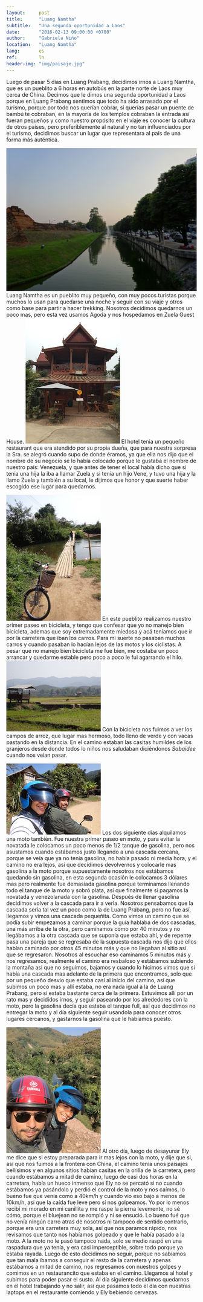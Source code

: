 ```yaml
---
layout:     post
title:      "Luang Namtha"
subtitle:   "Una segunda oportunidad a Laos"
date:       "2016-02-13 09:00:00 +0700"
author:     "Gabriela Niño"
location:   "Luang Namtha"
lang:       es
ref:        ln
header-img: "img/paisaje.jpg"
---
```


Luego de pasar 5 días en Luang Prabang, decidimos irnos a Luang Namtha, que es un pueblito a 6 horas en autobús en la parte norte de Laos muy cerca de China. Decimos que le dimos una segunda oportunidad a Laos porque en Luang Prabang sentimos que todo ha sido arrasado por el turismo, porque por todo nos querían cobrar, si querías pasar un puente de bambú te cobraban, en la mayoría de los templos cobraban la entrada así fueran pequeños y como nuestro propósito en el viaje es conocer la cultura de otros paises, pero preferiblemente al natural y no tan influenciados por el turismo, decidimos buscar un lugar que representara al país de una forma más auténtica.

![L: calle-princial][1] Luang Namtha es un pueblito muy pequeño, con muy pocos turistas porque muchos lo usan para quedarse una noche y seguir con su viaje y otros como base para partir a hacer trekking. Nosotros  decidimos quedarnos un poco mas, pero esta vez usamos Agoda y nos hospedamos en Zuela Guest House. ![R: restaurant-zuela][2]  El hotel tenia un pequeño restaurant que era atendido por su propia dueña, que para nuestra sorpresa la Sra. se alegró cuando supo de donde éramos, ya que ella nos dijo que el nombre de su negocio se lo había colocado porque le gustaba el nombre de nuestro país: Venezuela, y que antes de tener el local había dicho que si tenia una hija la iba a llamar Zuela y si tenia un hijo Vene, y tuvo una hija y la llamo Zuela y también a su local, le dijimos que honor y que suerte haber escogido ese lugar para quedarnos.

![L: paseo-bici][3] En este pueblito realizamos nuestro primer paseo en bicicleta, y tengo que confesar que yo no manejo bien bicicleta, ademas que soy extremadamente miedosa y acá teníamos que ir por la carretera que iban los carros. Para mi suerte no pasaban muchos carros y cuando pasaban lo hacían lejos de las motos y los ciclistas. A pesar que no manejo bien bicicleta me fue bien, me costaba un poco arrancar y quedarme estable pero poco a poco le fui agarrando el hilo. ![R: paisaje-bici][4] Con la bicicleta nos fuimos a ver los campos de arroz, que lugar mas hermoso, todo lleno de verde y con vacas pastando en la distancia. En el camino estaban las casitas humildes de los granjeros desde donde todos lo niños nos saludaban diciéndonos _Sabaidee_ cuando nos veían pasar.

![L: paseo-moto][5] Los dos siguiente días alquilamos una moto también. Fue nuestra primer paseo en moto, y para evitar la novatada le colocamos un poco menos de 1/2 tanque de gasolina, pero nos asustamos cuando estábamos justo llegando a una cascada cercana, porque se veía que ya no tenia gasolina, no había pasado ni media hora, y el camino no era lejos, así que decidimos devolvernos y colocarle mas gasolina a la moto porque supuestamente nosotros nos estábamos quedando sin gasolina, en esta segunda ocasión le colocamos 3 dólares mas pero realmente fue demasiada gasolina porque terminamos llenando todo el tanque de la moto y sobró plata, así que finalmente si pagamos la novatada y venezolanada con la gasolina. Después de llenar gasolina decidimos volver a la cascada para ir a verla.  Nosotros pensabamos que la cascada sería tal vez un poco como la de Luang Prabang, pero no fue así, llegamos y vimos una cascada pequeñita. Como vimos un camino que se podía subir empezamos a caminar porque la guía hablaba de dos cascadas, una más arriba de la otra, pero caminamos como por 40 minutos y no llegábamos a la otra cascada que se suponía que estaba ahí, y de repente pasa una pareja que se regresaba de la supuesta cascada nos dijo que ellos habían caminado por otros 45 minutos más y que no llegaban al sitio así que se regresaron. Nosotros al escuchar eso caminamos 5 minutos más y nos regresamos, realmente el camino era resbaloso y estábamos subiendo la montaña así que no seguimos, bajamos y cuando lo hicimos vimos que si había una cascada mas adelante de la primera que encontramos, solo que por un pequeño desvio que estaba casi al inicio del camino, así que subimos un poco mas y allí estaba, no era nada igual a la de Luang Prabang, pero si estaba bastante cerca de la primera. Estuvimos allí por un rato mas y decididos irnos, y seguir paseando por los alrededores con la moto, pero la gasolina decía que estaba el tanque full, así que decidimos no entregar la moto y al día siguiente seguir usandola para conocer otros lugares cercanos, y gastarnos la gasolina que le habíamos puesto. 

![R: paisaje-moto][6] Al otro día, luego de desayunar Ely me dice que si estoy preparada para ir mas lejos con  la moto, y dije que si, así que nos fuimos a la frontera con China, el camino tenia unos paisajes bellísimos y en algunos sitios habían casitas en la orilla de la carretera, pero cuando estábamos a mitad de camino, luego de casi dos horas en la carretara, había un hueco inmenso que Ely no se percató si no cuando estábamos ya pasándolo y perdió el control de la moto y nos caímos, lo bueno fue que venía como a 40km/h y cuando vio eso bajo a menos de 10km/h, así que la caída fue leve pero sí nos golpeamos. Yo por lo menos recibí mi morado en mi canillita y me raspe la pierna levemente, no sé cómo, porque el bluejean no se rompió y ni se ensució. Lo bueno fué que no venía ningún carro atras de nosotros ni tampoco de sentido contrario, porque era una carretera muy sola, así que nos paramos rápido, nos revisamos que tanto nos habíamos golpeado y que le había pasado a la moto. A la moto no le pasó tampoco nada, solo se medio raspó en una raspadura que ya tenía, y era casi imperceptible, sobre todo porque ya estaba rayada. Luego de esto decidimos no seguir, porque no sabíamos que tan mala íbamos a conseguir el resto de la carretera y apenas estábamos a mitad de camino, nos regresamos con nuestros golpes y comimos en un restaurancito que estaba en el camino. Llegamos al hotel y subimos para poder pasar el susto. Al día siguiente decidimos quedarnos en el hotel trabajando y no salir, así que pasamos todo el día con nuestras laptops en el restaurante comiendo y Ely bebiendo cervezas.

[1]: /img/calle-principal.jpg
[2]: /img/restaurant-zuela.jpg
[3]: /img/paseo-bici.jpg
[4]: /img/paisaje-bici.jpg
[5]: /img/paseo-moto.jpg
[6]: /img/paisaje-moto.jpg
